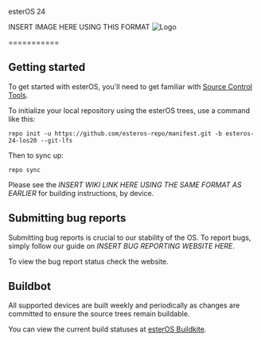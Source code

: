 esterOS 24

INSERT IMAGE HERE USING THIS FORMAT
![Logo](banner.png)
 
===========

Getting started
---------------

To get started with esterOS, you'll need to get familiar with [Source Control Tools](https://source.android.com/setup/develop).

To initialize your local repository using the esterOS trees, use a command like this:
```
repo init -u https://github.com/esteros-repo/manifest.git -b esteros-24-los20 --git-lfs
```
Then to sync up:
```
repo sync
```
Please see the *INSERT WIKI LINK HERE USING THE SAME FORMAT AS EARLIER* for building instructions, by device.


Submitting bug reports
------------------
Submitting bug reports is crucial to our stability of the OS. To report bugs, simply follow our guide on *INSERT BUG REPORTING WEBSITE HERE*.

To view the bug report status check the website.


Buildbot
--------

All supported devices are built weekly and periodically as changes are committed to ensure the source trees remain buildable.

You can view the current build statuses at [esterOS Buildkite](https://buildkite.com/number-teamester).
